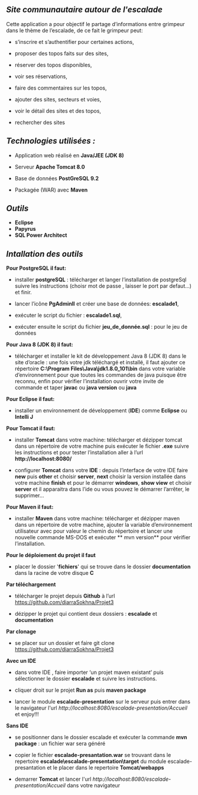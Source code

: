 _Site communautaire autour de l'escalade_
--------

Cette application a pour objectif le partage d’informations entre grimpeur dans le thème de l’escalade, de ce fait le grimpeur peut:

* s’inscrire et s’authentifier pour certaines actions,

* proposer des topos faits sur des sites,

* réserver des topos disponibles,

* voir ses réservations,

* faire des commentaires sur les topos,

* ajouter des sites, secteurs et voies,

* voir le détail des sites et des topos,

* rechercher des sites

_Technologies utilisées :_
-----

* Application web réalisé en **Java/JEE (JDK 8)**

* Serveur **Apache Tomcat 8.0**

* Base de données **PostGreSQL 9.2**

* Packagée (WAR) avec **Maven**

_Outils_
----

* **Eclipse**
* **Papyrus**
* **SQL Power Architect**

_Intallation des outils_
----

**Pour PostgreSQL il faut:**

* installer **postgreSQL** : télécharger et langer l’installation de postgreSql suivre les instructions (choisr mot de passe , laisser le port par defaut…) et finir.

* lancer l’icône **PgAdminII** et créer une base de données: **escalade1**,

* exécuter le script du fichier : **escalade1.sql**,

* exécuter ensuite le script du fichier **jeu_de_donnée.sql** : pour le jeu de données

**Pour Java 8 (JDK 8) il faut:**

* télécharger et installer le kit de développement Java 8 (JDK 8) dans le site d’oracle : une fois votre jdk téléchargé et installé, il faut ajouter ce répertoire __C:\Program Files\Java\jdk1.8.0_101\bin__ dans votre variable d’environnement pour que toutes les commandes de java puisque être reconnu, enfin pour vérifier l’installation ouvrir votre invite de commande et taper **javac** ou  **java version** ou  **java**

**Pour Eclipse il faut:**

*  installer un environnement de développement (**IDE**) comme **Eclipse** ou **Intelli J**

**Pour Tomcat il faut:**

* installer **Tomcat** dans votre machine: télécharger et dézipper tomcat dans un répertoire de votre machine puis exécuter le fichier **.exe** suivre les instructions et pour tester l’installation aller à l’url **http://localhost:8080/**

* configurer **Tomcat** dans votre **IDE** : depuis l’interface de votre IDE faire **new** puis **other** et choisir **server**, **next** choisir la version installée dans votre machine **finish** et pour le démarrer **windows**, **show view** et choisir **server** et il apparaitra dans l’ide ou vous pouvez le démarrer l’arrêter, le supprimer…

**Pour Maven il faut:**

* installer **Maven** dans votre machine: télécharger et dézipper maven dans un répertoire de votre machine, ajouter la variable d’environnement utilisateur avec pour valeur le chemin du répertoire et lancer une nouvelle commande MS-DOS et exécuter ** mvn version** pour vérifier l’installation.
 
**Pour le déploiement du projet il faut**

* placer le dossier '**fichiers**' qui se trouve dans le dossier **documentation** dans la racine de votre disque **C**

**Par téléchargement**

* télécharger le projet depuis **Github** à l’url https://github.com/diarraSokhna/Projet3

* dézipper le projet qui contient deux dossiers : **escalade** et **documentation**

**Par clonage**

* se placer sur un dossier et faire git clone https://github.com/diarraSokhna/Projet3

**Avec un IDE**

* dans votre IDE , faire importer ‘un projet maven existant’ puis sélectionner le dossier **escalade** et suivre les instructions. 

* cliquer droit sur le projet **Run as** puis **maven package**

* lancer le module **escalade-presentation** sur le serveur puis entrer dans le navigateur l'url _http://localhost:8080/escalade-presentation/Accueil_ et enjoy!!!

**Sans IDE**

* se positionner dans le dossier escalade et exécuter la commande **mvn package** : un fichier war sera généré 

* copier le fichier **escalade-presantation.war** se trouvant dans le repertoire **escalade\escalade-presentation\target** du module escalade-presantation et le placer dans le repertoire **Tomcat/webapps** 

* demarrer **Tomcat** et lancer l'url _http://localhost:8080/escalade-presentation/Accueil_ dans votre navigateur
